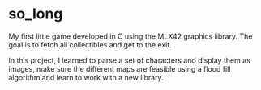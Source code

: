 # so_long

My first little game developed in C using the MLX42 graphics library. The goal is to fetch all collectibles and get to the exit.

In this project, I learned to parse a set of characters and display them as images, make sure the different maps are feasible using a flood fill algorithm and learn to work with a new library.
